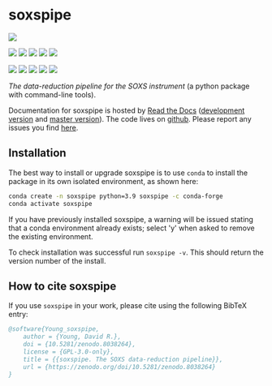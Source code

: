 # soxspipe



[![](https://zenodo.org/badge/DOI/10.5281/zenodo.8038264.svg)](https://zenodo.org/doi/10.5281/zenodo.8038264) 




<!-- INFO BADGES -->  

[![](https://img.shields.io/pypi/pyversions/soxspipe)](https://pypi.org/project/soxspipe/)
[![](https://img.shields.io/pypi/v/soxspipe)](https://pypi.org/project/soxspipe/)
[![](https://img.shields.io/conda/vn/conda-forge/soxspipe)](https://anaconda.org/conda-forge/soxspipe)
[![](https://static.pepy.tech/badge/soxspipe/month)](https://pepy.tech/project/soxspipe)
[![](https://img.shields.io/github/license/thespacedoctor/soxspipe)](https://github.com/thespacedoctor/soxspipe)

<!-- STATUS BADGES -->  

[![](https://soxs-eso-data.org/ci/buildStatus/icon?job=soxspipe%2Fmaster&subject=build%20master)](https://soxs-eso-data.org/ci/blue/organizations/jenkins/soxspipe/activity?branch=master)
[![](https://soxs-eso-data.org/ci/buildStatus/icon?job=soxspipe%2Fdevelop&subject=build%20dev)](https://soxs-eso-data.org/ci/blue/organizations/jenkins/soxspipe/activity?branch=develop)
[![](https://cdn.jsdelivr.net/gh/thespacedoctor/soxspipe@master/coverage.svg)](https://raw.githack.com/thespacedoctor/soxspipe/master/htmlcov/index.html)
[![](https://readthedocs.org/projects/soxspipe/badge/?version=master)](https://soxspipe.readthedocs.io/en/master/)
[![](https://img.shields.io/github/issues/thespacedoctor/soxspipe/type:%20bug?label=bug%20issues)](https://github.com/thespacedoctor/soxspipe/issues?q=is%3Aissue+is%3Aopen+label%3A%22type%3A+bug%22+)

*The data-reduction pipeline for the SOXS instrument* (a python package with command-line tools).

Documentation for soxspipe is hosted by [Read the Docs](https://soxspipe.readthedocs.io/en/master/) ([development version](https://soxspipe.readthedocs.io/en/develop/) and [master version](https://soxspipe.readthedocs.io/en/master/)). The code lives on [github](https://github.com/thespacedoctor/soxspipe). Please report any issues you find [here](https://github.com/thespacedoctor/soxspipe/issues).

## Installation

The best way to install or upgrade soxspipe is to use `conda` to install the package in its own isolated environment, as shown here:

``` bash
conda create -n soxspipe python=3.9 soxspipe -c conda-forge
conda activate soxspipe
```

If you have previously installed soxspipe, a warning will be issued stating that a conda environment already exists; select 'y' when asked to remove the existing environment.

To check installation was successful run `soxspipe -v`. This should return the version number of the install.

## How to cite soxspipe

If you use `soxspipe` in your work, please cite using the following BibTeX entry: 

```bibtex
@software{Young_soxspipe,
    author = {Young, David R.},
    doi = {10.5281/zenodo.8038264},
    license = {GPL-3.0-only},
    title = {{soxspipe. The SOXS data-reduction pipeline}},
    url = {https://zenodo.org/doi/10.5281/zenodo.8038264}
}
```

